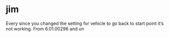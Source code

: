 # jim
Every since you changed the setting for vehicle to go back to start point it’s not working. From 6.01.00296 and on
